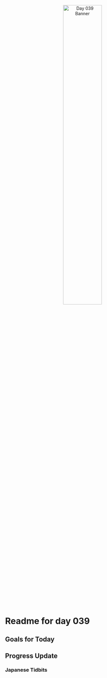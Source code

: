 <div align="center">
 <img src="../Images/image_039.jpg" alt="Day 039 Banner" width="50%">
</div>

# Readme for day 039

## Goals for Today

## Progress Update

### Japanese Tidbits

